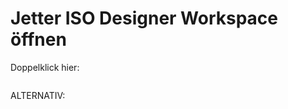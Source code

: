 # Jetter ISO Designer Workspace öffnen

Doppelklick hier:

```{image} https://user-images.githubusercontent.com/69573151/94337511-20bee400-ffeb-11ea-99eb-de3aa2e34c63.png
```

ALTERNATIV:

```{image} https://user-images.githubusercontent.com/69573151/94337291-afcafc80-ffe9-11ea-8dec-d7f8f2b256bf.png
```

```{image} https://user-images.githubusercontent.com/69573151/94337300-bce7eb80-ffe9-11ea-89a9-451cab2cf439.png
```

```{image} https://user-images.githubusercontent.com/69573151/94337309-cd986180-ffe9-11ea-8246-23caf2906694.png
```
